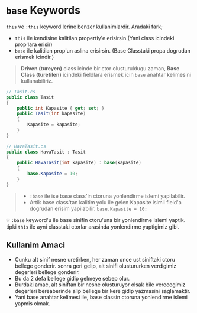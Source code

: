 # `base`  Keywords

`this` ve `:this` keyword'lerine benzer kullanimlardir.
Aradaki fark;

* `this` ile kendisine kalitilan propertiy'e erisirsin.(Yani class icindeki prop'lara erisir)
* `base` ile kalitilan prop'un aslina erisirsin. (Base Classtaki propa dogrudan erismek icindir.)

> **Driven (tureyen)** class icinde bir ctor olusturuldugu zaman, **Base Class (turetilen)** icindeki fieldlara erismek icin `base` anahtar kelimesini kullanabiliriz.

```C#
// Tasit.cs
public class Tasit
{
    public int Kapasite { get; set; }
    public Tasit(int kapasite)
    {
        Kapasite = kapasite;
    }
}
```

```C#
// HavaTasit.cs
public class HavaTasit : Tasit
{
    public HavaTasit(int kapasite) : base(kapasite)
    {
        base.Kapasite = 10;
    }
}
```

> * `:base` ile ise base class'in ctoruna yonlendirme islemi yapilabilir.
> * Artik base class'tan kalitim yolu ile gelen Kapasite isimli field'a dogrudan erisim yapilabilir. `base.Kapasite = 10;`

:bulb: `:base` keyword'u ile base sinifin ctoru'una bir yonlendirme islemi yaptik. tipki `this` ile ayni classtaki ctorlar arasinda yonlendirme yaptigimiz gibi.

## Kullanim Amaci

* Cunku alt sinif nesne uretirken, her zaman once ust siniftaki ctoru bellege gonderir. sonra geri gelip, alt sinifi olustururken verdigimiz degerleri bellege gonderir.
* Bu da 2 defa bellege gidip gelmeye sebep olur.
* Burdaki amac, alt siniftan bir nesne olusturuyor olsak bile verecegimiz degerleri bereaberinde alip bellege bir kere gidip yazmasini saglamaktir.
* Yani base anahtar kelimesi ile, base classin ctoruna yonlendirme islemi yapmis olmak.
